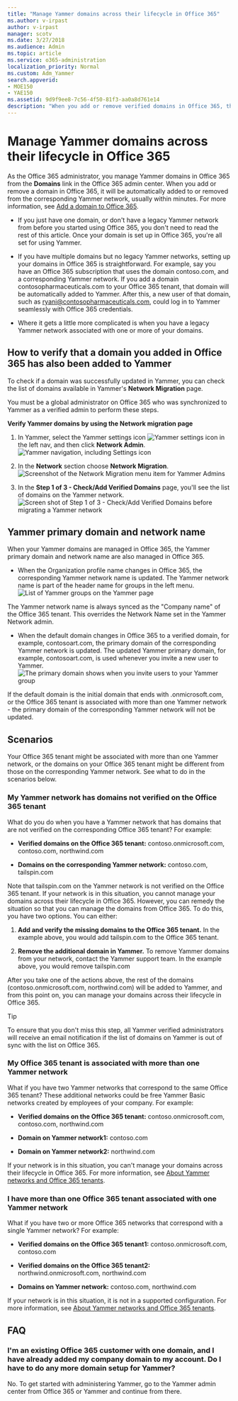 ```yaml
---
title: "Manage Yammer domains across their lifecycle in Office 365"
ms.author: v-irpast
author: v-irpast
manager: scotv
ms.date: 3/27/2018
ms.audience: Admin
ms.topic: article
ms.service: o365-administration
localization_priority: Normal
ms.custom: Adm_Yammer
search.appverid:
- MOE150
- YAE150
ms.assetid: 9d9f9ee8-7c56-4f50-81f3-aa0a8d761e14
description: "When you add or remove verified domains in Office 365, they can automatically be added or removed from a corresponding Yammer network."
---
```


# Manage Yammer domains across their lifecycle in Office 365

As the Office 365 administrator, you manage Yammer domains in Office 365 from the **Domains** link in the Office 365 admin center. When you add or remove a domain in Office 365, it will be automatically added to or removed from the corresponding Yammer network, usually within minutes. For more information, see [Add a domain to Office 365](https://support.office.com/article/6383f56d-3d09-4dcb-9b41-b5f5a5efd611). 
  
- If you just have one domain, or don't have a legacy Yammer network from before you started using Office 365, you don't need to read the rest of this article. Once your domain is set up in Office 365, you're all set for using Yammer.
    
- If you have multiple domains but no legacy Yammer networks, setting up your domains in Office 365 is straightforward. For example, say you have an Office 365 subscription that uses the domain contoso.com, and a corresponding Yammer network. If you add a domain contosopharmaceuticals.com to your Office 365 tenant, that domain will be automatically added to Yammer. After this, a new user of that domain, such as ryani@contosopharmaceuticals.com, could log in to Yammer seamlessly with Office 365 credentials.
    
- Where it gets a little more complicated is when you have a legacy Yammer network associated with one or more of your domains.
    
## How to verify that a domain you added in Office 365 has also been added to Yammer

To check if a domain was successfully updated in Yammer, you can check the list of domains available in Yammer's **Network Migration** page. 
  
You must be a global administrator on Office 365 who was synchronized to Yammer as a verified admin to perform these steps.
  
 **Verify Yammer domains by using the Network migration page**
  
1. In Yammer, select the Yammer settings icon ![Yammer settings icon](../../../../media/9704ce70-56ce-43f7-96c6-f253b0413d40.png) in the left nav, and then click **Network Admin**.
    ![Yammer navigation, including Settings icon](../../../../media/d1ec06fa-c2fb-4dcb-b21f-6dff1d20d6ad.png)
  
2. In the **Network** section choose **Network Migration**.
    ![Screenshot of the Network Migration menu item for Yammer Admins](../../../../media/f9ae9328-9cb2-46f7-9bce-26bcdc29b3fa.png)
  
3. In the **Step 1 of 3 - Check/Add Verified Domains** page, you'll see the list of domains on the Yammer network. 
    ![Screen shot of Step 1 of 3 - Check/Add Verified Domains before migrating a Yammer network](../../../../media/cac649d6-9245-4645-8f59-fb27dffd87e8.png)
  
## Yammer primary domain and network name
<a name="BKMK_YammerNetworkName"> </a>

When your Yammer domains are managed in Office 365, the Yammer primary domain and network name are also managed in Office 365.
  
- When the Organization profile name changes in Office 365, the corresponding Yammer network name is updated. The Yammer network name is part of the header name for groups in the left menu.
    ![List of Yammer groups on the Yammer page](../../../../media/0a1125b1-74d2-4ea5-b8e4-6d52456a527e.jpg)
  
The Yammer network name is always synced as the "Company name" of the Office 365 tenant. This overrides the Network Name set in the Yammer Network admin.
  
- When the default domain changes in Office 365 to a verified domain, for example, contosoart.com, the primary domain of the corresponding Yammer network is updated. The updated Yammer primary domain, for example, contosoart.com, is used whenever you invite a new user to Yammer.
    ![The primary domain shows when you invite users to your Yammer group](../../../../media/5d98c158-3ce4-4404-97e9-1557382216e8.png)
  
If the default domain is the initial domain that ends with .onmicrosoft.com, or the Office 365 tenant is associated with more than one Yammer network - the primary domain of the corresponding Yammer network will not be updated.
  
## Scenarios
<a name="BKMK_YammerNetworkName"> </a>

Your Office 365 tenant might be associated with more than one Yammer network, or the domains on your Office 365 tenant might be different from those on the corresponding Yammer network. See what to do in the scenarios below.
  
### My Yammer network has domains not verified on the Office 365 tenant

What do you do when you have a Yammer network that has domains that are not verified on the corresponding Office 365 tenant? For example:
  
- **Verified domains on the Office 365 tenant:** contoso.onmicrosoft.com, contoso.com, northwind.com 
    
- **Domains on the corresponding Yammer network:** contoso.com, tailspin.com 
    
Note that tailspin.com on the Yammer network is not verified on the Office 365 tenant. If your network is in this situation, you cannot manage your domains across their lifecycle in Office 365. However, you can remedy the situation so that you can manage the domains from Office 365. To do this, you have two options. You can either:
  
1. **Add and verify the missing domains to the Office 365 tenant.** In the example above, you would add tailspin.com to the Office 365 tenant. 
    
2. **Remove the additional domain in Yammer.** To remove Yammer domains from your network, contact the Yammer support team. In the example above, you would remove tailspin.com 
    
After you take one of the actions above, the rest of the domains (contoso.onmicrosoft.com, northwind.com) will be added to Yammer, and from this point on, you can manage your domains across their lifecycle in Office 365.
  
> [!TIP]
> To ensure that you don't miss this step, all Yammer verified administrators will receive an email notification if the list of domains on Yammer is out of sync with the list on Office 365. 
  
### My Office 365 tenant is associated with more than one Yammer network

What if you have two Yammer networks that correspond to the same Office 365 tenant? These additional networks could be free Yammer Basic networks created by employees of your company. For example:
  
- **Verified domains on the Office 365 tenant:** contoso.onmicrosoft.com, contoso.com, northwind.com 
    
- **Domain on Yammer network1:** contoso.com 
    
- **Domain on Yammer network2:** northwind.com 
    
If your network is in this situation, you can't manage your domains across their lifecycle in Office 365. For more information, see [About Yammer networks and Office 365 tenants](about-yammer-networks-and-office-365-tenants.md).
  
### I have more than one Office 365 tenant associated with one Yammer network

What if you have two or more Office 365 networks that correspond with a single Yammer network? For example:
  
- **Verified domains on the Office 365 tenant1:** contoso.onmicrosoft.com, contoso.com 
    
- **Verified domains on the Office 365 tenant2:** northwind.onmicrosoft.com, northwind.com 
    
- **Domains on Yammer network:** contoso.com, northwind.com 
    
If your network is in this situation, it is not in a supported configuration. For more information, see [About Yammer networks and Office 365 tenants](about-yammer-networks-and-office-365-tenants.md).
  
## FAQ
<a name="BKMK_YammerNetworkName"> </a>

### I'm an existing Office 365 customer with one domain, and I have already added my company domain to my account. Do I have to do any more domain setup for Yammer?

No. To get started with administering Yammer, go to the Yammer admin center from Office 365 or Yammer and continue from there. 
  

